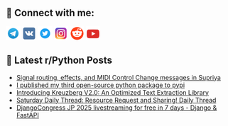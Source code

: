 ## 🔎 Connect with me:
[<img src="https://github.com/bullbesh/bullbesh/blob/main/images/Telegram.png" width="32" height="32" />](https://t.me/bullbesh)
[<img src="https://github.com/bullbesh/bullbesh/blob/main/images/VK.png" width="32" height="32" />](https://vk.com/bullbesh)
[<img src="https://github.com/bullbesh/bullbesh/blob/main/images/Twitter.png" width="32" height="32" />](https://twitter.com/bullbesh1)
[<img src="https://github.com/bullbesh/bullbesh/blob/main/images/Instagram.png" width="32" height="32" />](https://www.instagram.com/bullbesh)
[<img src="https://github.com/bullbesh/bullbesh/blob/main/images/Reddit.png" width="32" height="32" />](https://www.reddit.com/user/bullbesh)
[<img src="https://github.com/bullbesh/bullbesh/blob/main/images/YouTube.png" width="32" height="32" />](https://www.youtube.com/channel/UCtfjRs6uzgq5mfm8S06WTcg)

## 📕 Latest r/Python Posts
<!-- BLOG-POST-LIST:START -->
- [Signal routing, effects, and MIDI Control Change messages in Supriya](https://www.reddit.com/r/Python/comments/1ipzhtl/signal_routing_effects_and_midi_control_change/)
- [I published my third open-source python package to pypi](https://www.reddit.com/r/Python/comments/1ipxhsk/i_published_my_third_opensource_python_package_to/)
- [Introducing Kreuzberg V2.0: An Optimized Text Extraction Library](https://www.reddit.com/r/Python/comments/1ipxf6t/introducing_kreuzberg_v20_an_optimized_text/)
- [Saturday Daily Thread: Resource Request and Sharing! Daily Thread](https://www.reddit.com/r/Python/comments/1ipornd/saturday_daily_thread_resource_request_and/)
- [DjangoCongress JP 2025 livestreaming for free in 7 days - Django &amp; FastAPI](https://www.reddit.com/r/Python/comments/1ipmjr4/djangocongress_jp_2025_livestreaming_for_free_in/)
<!-- BLOG-POST-LIST:END -->
